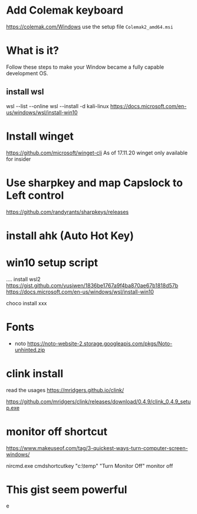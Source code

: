 # Add Colemak keyboard
https://colemak.com/Windows
use the setup file `Colemak2_amd64.msi`

# What is it?
Follow these steps to make your Window became a fully capable development OS.

## install wsl
wsl --list --online
wsl --install -d kali-linux
https://docs.microsoft.com/en-us/windows/wsl/install-win10

# Install winget
https://github.com/microsoft/winget-cli
As of 17.11.20 winget only available for insider


# Use sharpkey and map Capslock to Left control
https://github.com/randyrants/sharpkeys/releases

# install ahk (Auto Hot Key)

# win10 setup script

....
install wsl2
https://gist.github.com/yusiwen/1836be1767a9f4ba870ae67b1818d57b
https://docs.microsoft.com/en-us/windows/wsl/install-win10

choco install xxx

# Fonts
+ noto
https://noto-website-2.storage.googleapis.com/pkgs/Noto-unhinted.zip

# clink install
read the usages
https://mridgers.github.io/clink/

https://github.com/mridgers/clink/releases/download/0.4.9/clink_0.4.9_setup.exe

# monitor off shortcut
https://www.makeuseof.com/tag/3-quickest-ways-turn-computer-screen-windows/

nircmd.exe cmdshortcutkey "c:\temp" "Turn Monitor Off" monitor off

# This gist seem powerful
e
